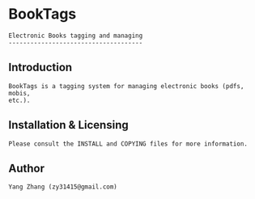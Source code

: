 
# 			BookTags 
	Electronic Books tagging and managing
	-------------------------------------


##	Introduction

	BookTags is a tagging system for managing electronic books (pdfs, mobis, 
	etc.).


##	Installation & Licensing
    
    Please consult the INSTALL and COPYING files for more information.

##	Author
	
	Yang Zhang (zy31415@gmail.com)
